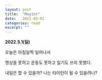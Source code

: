 ```yaml
---
layout: post
title:  "May1st"
date:   2021-05-01
categories: read
excerpt: ""
---
```


**2022.5.1(일)**

오늘은 아침일찍 일어나서 

명상을 못하고 
운동도 못하고 
일기도 쓰지 못했다.

내일은 할 수 있을까? 나는 타이탄이 될 수 있을려나?
 
